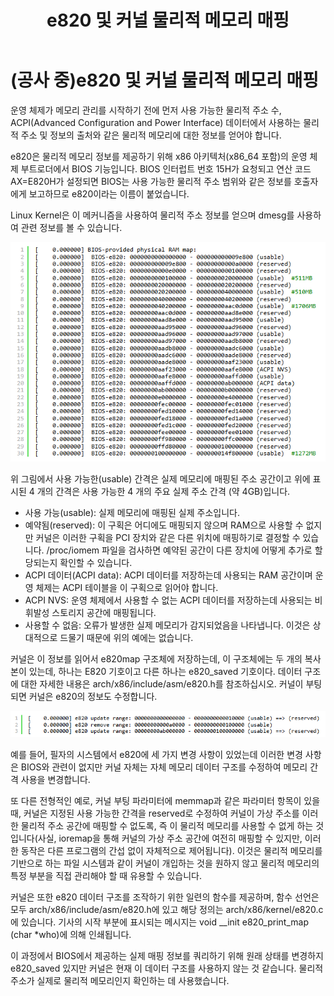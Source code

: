 ﻿---
title:  "e820 및 커널 물리적 메모리 매핑"
excerpt: "Linux Kernel 이야기"

toc: true
toc_sticky: true

categories:
  - Linux Kernel
tags:
  - e820
  - Linux Kernel 이야기
---

# (공사 중)e820 및 커널 물리적 메모리 매핑

운영 체제가 메모리 관리를 시작하기 전에 먼저 사용 가능한 물리적 주소 수, ACPI(Advanced Configuration and Power Interface) 데이터에서 사용하는 물리적 주소 및 정보의 출처와 같은 물리적 메모리에 대한 정보를 얻어야 합니다.

e820은 물리적 메모리 정보를 제공하기 위해 x86 아키텍처(x86_64 포함)의 운영 체제 부트로더에서 BIOS 기능입니다. BIOS 인터럽트 번호 15H가 요청되고 연산 코드 AX=E820H가 설정되면 BIOS는 사용 가능한 물리적 주소 범위와 같은 정보를 호출자에게 보고하므로 e820이라는 이름이 붙었습니다.

Linux Kernel은 이 메커니즘을 사용하여 물리적 주소 정보를 얻으며 dmesg를 사용하여 관련 정보를 볼 수 있습니다.

![](\assets\images\e820-1.png)

위 그림에서 사용 가능한(usable) 간격은 실제 메모리에 매핑된 주소 공간이고 위에 표시된 4 개의 간격은 사용 가능한 4 개의 주요 실제 주소 간격 (약 4GB)입니다.

- 사용 가능(usable): 실제 메모리에 매핑된 실제 주소입니다.
- 예약됨(reserved): 이 구획은 어디에도 매핑되지 않으며 RAM으로 사용할 수 없지만 커널은 이러한 구획을 PCI 장치와 같은 다른 위치에 매핑하기로 결정할 수 있습니다. /proc/iomem 파일을 검사하면 예약된 공간이 다른 장치에 어떻게 추가로 할당되는지 확인할 수 있습니다.
- ACPI 데이터(ACPI data): ACPI 데이터를 저장하는데 사용되는 RAM 공간이며 운영 체제는 ACPI 테이블을 이 구획으로 읽어야 합니다.
- ACPI NVS: 운영 체제에서 사용할 수 없는 ACPI 데이터를 저장하는데 사용되는 비휘발성 스토리지 공간에 매핑됩니다.
- 사용할 수 없음: 오류가 발생한 실제 메모리가 감지되었음을 나타냅니다. 이것은 상대적으로 드물기 때문에 위의 예에는 없습니다.

커널은 이 정보를 읽어서 e820map 구조체에 저장하는데, 이 구조체에는 두 개의 복사본이 있는데, 하나는 E820 기호이고 다른 하나는 e820_saved 기호이다. 데이터 구조에 대한 자세한 내용은 arch/x86/include/asm/e820.h를 참조하십시오. 커널이 부팅되면 커널은 e820의 정보도 수정합니다.

![](\assets\images\e820-2.png)

예를 들어, 필자의 시스템에서 e820에 세 가지 변경 사항이 있었는데 이러한 변경 사항은 BIOS와 관련이 없지만 커널 자체는 자체 메모리 데이터 구조를 수정하여 메모리 간격 사용을 변경합니다.

또 다른 전형적인 예로, 커널 부팅 파라미터에 memmap과 같은 파라미터 항목이 있을 때, 커널은 지정된 사용 가능한 간격을 reserved로 수정하여 커널이 가상 주소를 이러한 물리적 주소 공간에 매핑할 수 없도록, 즉 이 물리적 메모리를 사용할 수 없게 하는 것입니다(사실, ioremap을 통해 커널의 가상 주소 공간에 여전히 매핑할 수 있지만, 이러한 동작은 다른 프로그램의 간섭 없이 자체적으로 제어됩니다). 이것은 물리적 메모리를 기반으로 하는 파일 시스템과 같이 커널이 개입하는 것을 원하지 않고 물리적 메모리의 특정 부분을 직접 관리해야 할 때 유용할 수 있습니다.

커널은 또한 e820 데이터 구조를 조작하기 위한 일련의 함수를 제공하며, 함수 선언은 모두 arch/x86/include/asm/e820.h에 있고 해당 정의는 arch/x86/kernel/e820.c에 있습니다. 기사의 시작 부분에 표시되는 메시지는 void __init e820_print_map (char *who)에 의해 인쇄됩니다.

이 과정에서 BIOS에서 제공하는 실제 매핑 정보를 쿼리하기 위해 원래 상태를 변경하지 e820_saved 있지만 커널은 현재 이 데이터 구조를 사용하지 않는 것 같습니다. 물리적 주소가 실제로 물리적 메모리인지 확인하는 데 사용했습니다.
